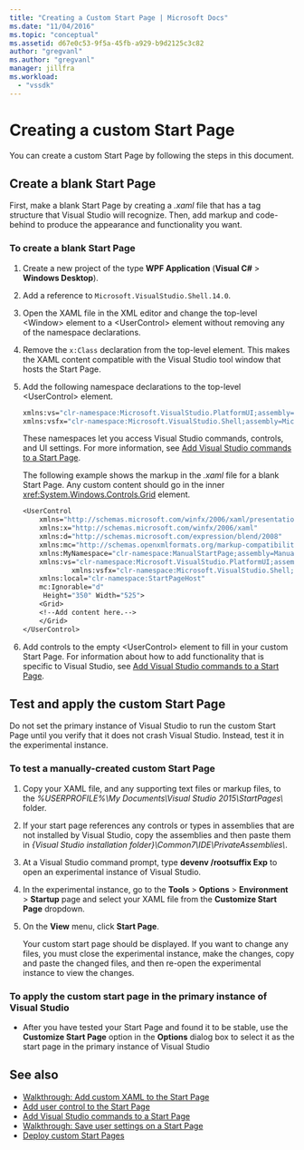 ```yaml
---
title: "Creating a Custom Start Page | Microsoft Docs"
ms.date: "11/04/2016"
ms.topic: "conceptual"
ms.assetid: d67e0c53-9f5a-45fb-a929-b9d2125c3c82
author: "gregvanl"
ms.author: "gregvanl"
manager: jillfra
ms.workload:
  - "vssdk"
---
```

# Creating a custom Start Page
You can create a custom Start Page by following the steps in this document.

## Create a blank Start Page
 First, make a blank Start Page by creating a *.xaml* file that has a tag structure that Visual Studio will recognize. Then, add markup and code-behind to produce the appearance and functionality you want.

### To create a blank Start Page

1.  Create a new project of the type **WPF Application** (**Visual C#** > **Windows Desktop**).

2.  Add a reference to `Microsoft.VisualStudio.Shell.14.0`.

3.  Open the XAML file in the XML editor and change the top-level \<Window> element to a \<UserControl> element without removing any of the namespace declarations.

4.  Remove the `x:Class` declaration from the top-level element. This makes the XAML content compatible with the Visual Studio tool window that hosts the Start Page.

5.  Add the following namespace declarations to the top-level \<UserControl> element.

    ```vb
    xmlns:vs="clr-namespace:Microsoft.VisualStudio.PlatformUI;assembly=Microsoft.VisualStudio.Shell.14.0"
    xmlns:vsfx="clr-namespace:Microsoft.VisualStudio.Shell;assembly=Microsoft.VisualStudio.Shell.14.0"
    ```

     These namespaces let you access Visual Studio commands, controls, and UI settings. For more information, see [Add Visual Studio commands to a Start Page](../extensibility/adding-visual-studio-commands-to-a-start-page.md).

     The following example shows the markup in the *.xaml* file for a blank Start Page. Any custom content should go in the inner <xref:System.Windows.Controls.Grid> element.

    ```vb
    <UserControl
        xmlns="http://schemas.microsoft.com/winfx/2006/xaml/presentation"
        xmlns:x="http://schemas.microsoft.com/winfx/2006/xaml"
        xmlns:d="http://schemas.microsoft.com/expression/blend/2008"
        xmlns:mc="http://schemas.openxmlformats.org/markup-compatibility/2006"
        xmlns:MyNamespace="clr-namespace:ManualStartPage;assembly=ManualStartPage"
        xmlns:vs="clr-namespace:Microsoft.VisualStudio.PlatformUI;assembly=Microsoft.VisualStudio.Shell.14.0"
                xmlns:vsfx="clr-namespace:Microsoft.VisualStudio.Shell;assembly=Microsoft.VisualStudio.Shell.14.0"
        xmlns:local="clr-namespace:StartPageHost"
        mc:Ignorable="d"
         Height="350" Width="525">
        <Grid>
        <!--Add content here.-->
        </Grid>
    </UserControl>
    ```

6.  Add controls to the empty \<UserControl> element to fill in your custom Start Page. For information about how to add functionality that is specific to Visual Studio, see [Add Visual Studio commands to a Start Page](../extensibility/adding-visual-studio-commands-to-a-start-page.md).

## Test and apply the custom Start Page
 Do not set the primary instance of Visual Studio to run the custom Start Page until you verify that it does not crash Visual Studio. Instead, test it in the experimental instance.

### To test a manually-created custom Start Page

1.  Copy your XAML file, and any supporting text files or markup files, to the *%USERPROFILE%\My Documents\Visual Studio 2015\StartPages\\* folder.

2.  If your start page references any controls or types in assemblies that are not installed by Visual Studio, copy the assemblies and then paste them in *{Visual Studio installation folder}\Common7\IDE\PrivateAssemblies\\*.

3.  At a Visual Studio command prompt, type **devenv /rootsuffix Exp** to open an experimental instance of Visual Studio.

4.  In the experimental instance, go to the **Tools** > **Options** > **Environment** > **Startup** page and select your XAML file from the **Customize Start Page** dropdown.

5.  On the **View** menu, click **Start Page**.

     Your custom start page should be displayed. If you want to change any files, you must close the experimental instance, make the changes, copy and paste the changed files, and then re-open the experimental instance to view the changes.

### To apply the custom start page in the primary instance of Visual Studio

-   After you have tested your Start Page and found it to be stable, use the **Customize Start Page** option in the **Options** dialog box to select it as the start page in the primary instance of Visual Studio

## See also
- [Walkthrough: Add custom XAML to the Start Page](../extensibility/walkthrough-adding-custom-xaml-to-the-start-page.md)
- [Add user control to the Start Page](../extensibility/adding-user-control-to-the-start-page.md)
- [Add Visual Studio commands to a Start Page](../extensibility/adding-visual-studio-commands-to-a-start-page.md)
- [Walkthrough: Save user settings on a Start Page](../extensibility/walkthrough-saving-user-settings-on-a-start-page.md)
- [Deploy custom Start Pages](../extensibility/deploying-custom-start-pages.md)
